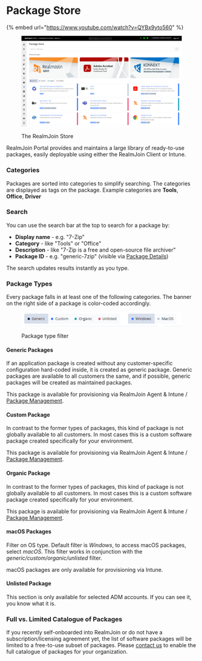 # Package Store



{% embed url="https://www.youtube.com/watch?v=QYBx9yto560" %}

<figure><img src="../../../../.gitbook/assets/24-06-26-13_42_07_chrome.png" alt=""><figcaption><p>The RealmJoin Store</p></figcaption></figure>

RealmJoin Portal provides and maintains a large library of ready-to-use packages, easily deployable using either the RealmJoin Client or Intune.

### Categories

Packages are sorted into categories to simplify searching. The categories are displayed as tags on the package. Example categories are **Tools**, **Office**, **Driver**

### Search

You can use the search bar at the top to search for a package by:

* **Display name** - e.g. "7-Zip"
* **Category** - like "Tools" or "Office"
* **Description** - like "7-Zip is a free and open-source file archiver"
* **Package ID** - e.g. "generic-7zip" (visible via [Package Details](package-store-details.md))

The search updates results instantly as you type.

### Package Types

Every package falls in at least one of the following categories. The banner on the right side of a package is color-coded accordingly.

<figure><img src="../../../.gitbook/assets/image (36).png" alt=""><figcaption><p>Package type filter</p></figcaption></figure>

#### Generic Packages

If an application package is created without any customer-specific configuration hard-coded inside, it is created as generic package. Generic packages are available to all customers the same, and if possible, generic packages will be created as maintained packages.&#x20;

This package is available for provisioning via RealmJoin Agent & Intune / [Package Management](../package-management.md).

#### Custom Package

In contrast to the former types of packages, this kind of package is not globally available to all customers. In most cases this is a custom software package created specifically for your environment.

This package is available for provisioning via RealmJoin Agent & Intune / [Package Management](../package-management.md).

#### Organic Package

In contrast to the former types of packages, this kind of package is not globally available to all customers. In most cases this is a custom software package created specifically for your environment.

This package is available for provisioning via RealmJoin Agent & Intune / [Package Management](../package-management.md).

#### macOS Packages

Filter on OS type. Default filter is _Windows_, to access macOS packages, select _macOS_. This filter works in conjunction with the _generic/custom/organic/unlisted_ filter.

macOS packages are only available for provisioning via Intune.

#### Unlisted Package

This section is only available for selected ADM accounts. If you can see it, you know what it is.

### Full vs. Limited Catalogue of Packages

If you recently self-onboarded into RealmJoin or do not have a subscription/licensing agreement yet, the list of software packages will be limited to a free-to-use subset of packages. Please [contact us](../../../legal/support.md) to enable the full catalogue of packages for your organization.
